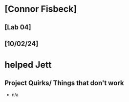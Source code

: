 # [Connor Fisbeck]
## [Lab 04]
## [10/02/24]
# helped Jett
## Project Quirks/ Things that don't work
* n/a